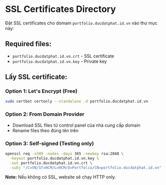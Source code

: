 # SSL Certificates Directory

Đặt SSL certificates cho domain `portfolio.ducdatphat.id.vn` vào thư mục này:

## Required files:
- `portfolio.ducdatphat.id.vn.crt` - SSL certificate
- `portfolio.ducdatphat.id.vn.key` - Private key

## Lấy SSL certificate:

### Option 1: Let's Encrypt (Free)
```bash
sudo certbot certonly --standalone -d portfolio.ducdatphat.id.vn
```

### Option 2: From Domain Provider
- Download SSL files từ control panel của nhà cung cấp domain
- Rename files theo đúng tên trên

### Option 3: Self-signed (Testing only)
```bash
openssl req -x509 -nodes -days 365 -newkey rsa:2048 \
  -keyout portfolio.ducdatphat.id.vn.key \
  -out portfolio.ducdatphat.id.vn.crt \
  -subj "/C=VN/ST=HCM/L=HCM/O=Portfolio/CN=portfolio.ducdatphat.id.vn"
```

**Note:** Nếu không có SSL, website sẽ chạy HTTP only.
